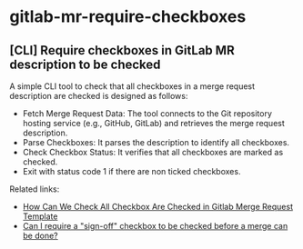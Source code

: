 # gitlab-mr-require-checkboxes

## [CLI] Require checkboxes in GitLab MR description to be checked

A simple CLI tool to check that all checkboxes in a merge request description are checked is designed as follows:

- Fetch Merge Request Data: The tool connects to the Git repository hosting service (e.g., GitHub, GitLab) and retrieves the merge request description.
- Parse Checkboxes: It parses the description to identify all checkboxes.
- Check Checkbox Status: It verifies that all checkboxes are marked as checked.
- Exit with status code 1 if there are non ticked checkboxes.

Related links:

- [How Can We Check All Checkbox Are Checked in Gitlab Merge Request Template](https://stackoverflow.com/questions/73302452/how-can-we-check-all-checkbox-are-checked-in-gitlab-merge-request-template)
- [Can I require a "sign-off" checkbox to be checked before a merge can be done?](https://stackoverflow.com/questions/68802300/can-i-require-a-sign-off-checkbox-to-be-checked-before-a-merge-can-be-done)
